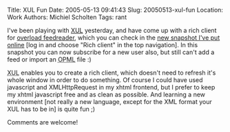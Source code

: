 Title: XUL Fun
Date: 2005-05-13 09:41:43
Slug: 20050513-xul-fun
Location: Work
Authors: Michiel Scholten
Tags: rant

<p>I've been playing with <a href="http://en.wikipedia.org/wiki/XUL"><acronym title="eXtensible User-interface Language">XUL</acronym></a> yesterday, and have come up with a rich client for <a href="/page/html/overload">overload feedreader</a>, which you can check in the <a href="/overload/">new snapshot I've put online</a> [log in and choose "Rich client" in the top navigation]. In this snapshot you can now subscribe for a new user also, but still can't add a feed or import an <acronym title="Outline Processor Markup Language / feed collection">OPML</acronym> file :)</p>

<p><acronym title="eXtensible User-interface Language">XUL</acronym> enables you to create a rich client, which doesn't need to refresh it's whole window in order to do something. Of course I could have used javascript and XMLHttpRequest in my xhtml frontend, but I prefer to keep my xhtml javascript free and as clean as possible. And learning a new environment [not really a new language, except for the XML format your XUL has to be in] is quite fun ;)</p>

<p>Comments are welcome!</p>